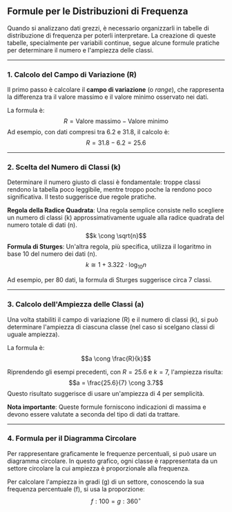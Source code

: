 ## Formule per le Distribuzioni di Frequenza

Quando si analizzano dati grezzi, è necessario organizzarli in tabelle di distribuzione di frequenza per poterli interpretare. La creazione di queste tabelle, specialmente per variabili continue, segue alcune formule pratiche per determinare il numero e l'ampiezza delle classi.

---

### 1. Calcolo del Campo di Variazione (R)

Il primo passo è calcolare il **campo di variazione** (o *range*), che rappresenta la differenza tra il valore massimo e il valore minimo osservato nei dati.

La formula è:
$$R = \text{Valore massimo} - \text{Valore minimo}$$
Ad esempio, con dati compresi tra 6.2 e 31.8, il calcolo è:
$$R = 31.8 - 6.2 = 25.6$$

---

### 2. Scelta del Numero di Classi (k)

Determinare il numero giusto di classi è fondamentale: troppe classi rendono la tabella poco leggibile, mentre troppo poche la rendono poco significativa. Il testo suggerisce due regole pratiche.

**Regola della Radice Quadrata**: Una regola semplice consiste nello scegliere un numero di classi (k) approssimativamente uguale alla radice quadrata del numero totale di dati (n).
    $$k \cong \sqrt{n}$$
**Formula di Sturges**: Un'altra regola, più specifica, utilizza il logaritmo in base 10 del numero dei dati (n).
    $$k \cong 1 + 3.322 \cdot \log_{10}n$$

Ad esempio, per 80 dati, la formula di Sturges suggerisce circa 7 classi.

---

### 3. Calcolo dell'Ampiezza delle Classi (a)

Una volta stabiliti il campo di variazione (R) e il numero di classi (k), si può determinare l'ampiezza di ciascuna classe (nel caso si scelgano classi di uguale ampiezza).

La formula è:
$$a \cong \frac{R}{k}$$

Riprendendo gli esempi precedenti, con $R=25.6$ e $k=7$, l'ampiezza risulta:
$$a = \frac{25.6}{7} \cong 3.7$$
Questo risultato suggerisce di usare un'ampiezza di 4 per semplicità.

**Nota importante**: Queste formule forniscono indicazioni di massima e devono essere valutate a seconda del tipo di dati da trattare.

---

### 4. Formula per il Diagramma Circolare

Per rappresentare graficamente le frequenze percentuali, si può usare un diagramma circolare. In questo grafico, ogni classe è rappresentata da un settore circolare la cui ampiezza è proporzionale alla frequenza.

Per calcolare l'ampiezza in gradi (g) di un settore, conoscendo la sua frequenza percentuale (f), si usa la proporzione:
$$f : 100 = g : 360^{\circ}$$

